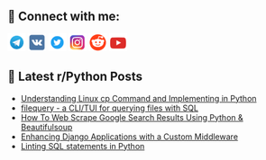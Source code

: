 ## 🔎 Connect with me:
[<img src="https://github.com/bullbesh/bullbesh/blob/main/images/Telegram.png" width="32" height="32" />](https://t.me/bullbesh)
[<img src="https://github.com/bullbesh/bullbesh/blob/main/images/VK.png" width="32" height="32" />](https://vk.com/bullbesh)
[<img src="https://github.com/bullbesh/bullbesh/blob/main/images/Twitter.png" width="32" height="32" />](https://twitter.com/bullbesh1)
[<img src="https://github.com/bullbesh/bullbesh/blob/main/images/Instagram.png" width="32" height="32" />](https://www.instagram.com/bullbesh)
[<img src="https://github.com/bullbesh/bullbesh/blob/main/images/Reddit.png" width="32" height="32" />](https://www.reddit.com/user/bullbesh)
[<img src="https://github.com/bullbesh/bullbesh/blob/main/images/YouTube.png" width="32" height="32" />](https://www.youtube.com/channel/UCtfjRs6uzgq5mfm8S06WTcg)

## 📕 Latest r/Python Posts
<!-- BLOG-POST-LIST:START -->
- [Understanding Linux cp Command and Implementing in Python](https://www.reddit.com/r/Python/comments/17s540d/understanding_linux_cp_command_and_implementing/)
- [filequery - a CLI/TUI for querying files with SQL](https://www.reddit.com/r/Python/comments/17s3pnc/filequery_a_clitui_for_querying_files_with_sql/)
- [How To Web Scrape Google Search Results Using Python &amp; Beautifulsoup](https://www.reddit.com/r/Python/comments/17s2hyz/how_to_web_scrape_google_search_results_using/)
- [Enhancing Django Applications with a Custom Middleware](https://www.reddit.com/r/Python/comments/17s21en/enhancing_django_applications_with_a_custom/)
- [Linting SQL statements in Python](https://www.reddit.com/r/Python/comments/17s0ab9/linting_sql_statements_in_python/)
<!-- BLOG-POST-LIST:END -->
